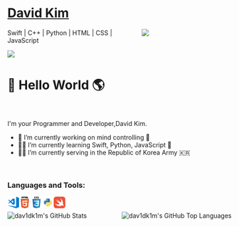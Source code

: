 # [David Kim](https://dav1dk1m.github.io/Simple-Portfolio-Ver./)

<img src="https://user-images.githubusercontent.com/36246244/104124239-186c9800-5393-11eb-8b6d-de97b54847b7.png" width="40%" align="right">

Swift | C++ | Python  |  HTML  |  CSS  |  JavaScript 

![](https://komarev.com/ghpvc/?username=dav1dk1m&color=brightgreen&label=PROFILE+VIEWS)



# :wave: Hello World :earth_americas:
<br>

I'm your Programmer and Developer,David Kim.
- :telescope: I’m currently working on mind controlling :pray:
- :man_technologist: I’m currently learning Swift, Python, JavaScript :iphone:
- :guardsman: I’m currently serving in the Republic of Korea Army :kr:




<br />

### Languages and Tools:

<img align="left" alt="Visual Studio Code" width="26px" src="https://raw.githubusercontent.com/github/explore/80688e429a7d4ef2fca1e82350fe8e3517d3494d/topics/visual-studio-code/visual-studio-code.png" />
<img align="left" alt="HTML5" width="26px" src="https://raw.githubusercontent.com/github/explore/80688e429a7d4ef2fca1e82350fe8e3517d3494d/topics/html/html.png" />
<img align="left" alt="CSS3" width="26px" src="https://raw.githubusercontent.com/github/explore/80688e429a7d4ef2fca1e82350fe8e3517d3494d/topics/css/css.png" />
<img align="left" alt="python" width="26px" src="https://raw.githubusercontent.com/github/explore/80688e429a7d4ef2fca1e82350fe8e3517d3494d/topics/python/python.png" />
<img align="left" alt="swift" width="26px" src="https://raw.githubusercontent.com/github/explore/80688e429a7d4ef2fca1e82350fe8e3517d3494d/topics/swift/swift.png" />





<br />
<br />


<img align="left" alt="dav1dk1m's GitHub Stats" src="https://github-readme-stats.vercel.app/api?username=dav1dk1m&show_icons=true&hide_border=true" />
<img align="right" alt="dav1dk1m's GitHub Top Languages" src="https://github-readme-stats.vercel.app/api/top-langs/?username=dav1dk1m" />







